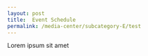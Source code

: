 ```yaml
---
layout: post
title:  Event Schedule
permalink: /media-center/subcategory-E/test
---
```

Lorem ipsum sit amet
